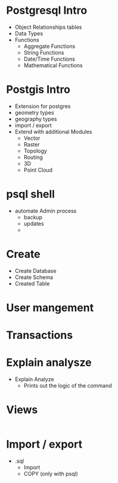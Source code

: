 # Postgresql Intro 

- Object Relationships tables
- Data Types
- Functions
    - Aggregate Functions
    - String Functions
    - Date/Time Functions
    - Mathematical Functions

# Postgis Intro

- Extension for postgres
- geometry types
- geography types
- import / export
- Extend with additional Modules 
    - Vector
    - Raster
    - Topology
    - Routing
    - 3D
    - Point Cloud

# psql shell 
- automate Admin process
    - backup
    - updates
    - 

# Create 
- Create Database 
- Create Schema
- Created Table

# User mangement

# Transactions

# Explain analysze
- Explain Analyze
    - Prints out the logic of the command

# Views

```sql

```

# Import / export
- .sql 
    - Import
    - COPY (only with psql)

